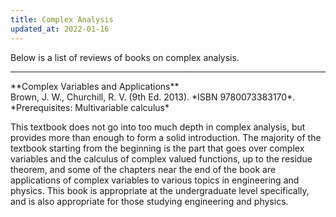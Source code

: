 ```yaml
---
title: Complex Analysis
updated_at: 2022-01-16
---
```


Below is a list of reviews of books on complex analysis.

<hr>
**Complex Variables and Applications**<br>
Brown, J. W., Churchill, R. V. (9th Ed. 2013). *ISBN 9780073383170*.<br>
*Prerequisites: Multivariable calculus*

This textbook does not go into too much depth in complex analysis, but provides more than enough to form a solid introduction. The majority of the textbook starting from the beginning is the part that goes over complex variables and the calculus of complex valued functions, up to the residue theorem, and some of the chapters near the end of the book are applications of complex variables to various topics in engineering and physics. This book is appropriate at the undergraduate level specifically, and is also appropriate for those studying engineering and physics.